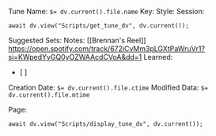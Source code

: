 Tune Name: `$= dv.current().file.name`
Key:
Style: 
Session: 
```dataviewjs
await dv.view("Scripts/get_tune_dv", dv.current());
```
Suggested Sets:
Notes: [[Brennan's Reel]]
https://open.spotify.com/track/672iCvMm3pLGXtPaWruVr1?si=KWpedYvGQ0yOZWAAcdCVoA&dd=1
Learned: 
- [ ]  


Creation Date: `$= dv.current().file.ctime`
Modified Data: `$= dv.current().file.mtime`

Page:
```dataviewjs
await dv.view("Scripts/display_tune_dv", dv.current());
```

